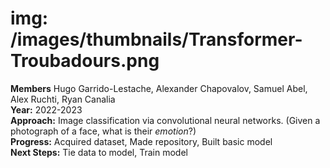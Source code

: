 # img: /images/thumbnails/Transformer-Troubadours.png

**Members** Hugo Garrido-Lestache, Alexander Chapovalov, Samuel Abel, Alex Ruchti, Ryan Canalia<br/>
**Year:** 2022-2023<br/>
**Approach:** Image classification via convolutional neural networks​. (Given a photograph of a face, what is their *emotion*?​)<br/>
**Progress:​** Acquired dataset​, Made repository​, Built basic model​<br/>
**Next Steps:​** Tie data to model​, Train model​<br/>